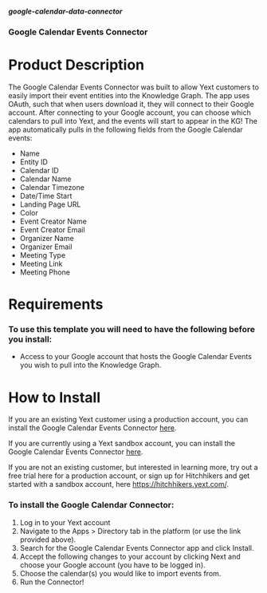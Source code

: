 ##### google-calendar-data-connector
### Google Calendar Events Connector

# Product Description



The Google Calendar Events Connector was built to allow Yext customers to easily import their event entities into the Knowledge Graph. The app uses OAuth, such that when users download it, they will connect to their Google account. After connecting to your Google account, you can choose which calendars to pull into Yext, and the events will start to appear in the KG! The app automatically pulls in the following fields from the Google Calendar events:

- Name
- Entity ID
- Calendar ID
- Calendar Name
- Calendar Timezone
- Date/Time Start
- Landing Page URL
- Color
- Event Creator Name
- Event Creator Email
- Organizer Name
- Organizer Email
- Meeting Type
- Meeting Link
- Meeting Phone

# Requirements

### To use this template you will need to have the following before you install:

- Access to your Google account that hosts the Google Calendar Events you wish to pull into the Knowledge Graph.

# How to Install

If you are an existing Yext customer using a production account, you can install the Google Calendar Events Connector [here](https://www.yext.com/s/me/apps/57755).

If you are currently using a Yext sandbox account, you can install the Google Calendar Events Connector [here](https://sandbox.yext.com/s/me/apps/122501).

If you are not an existing customer, but interested in learning more, try out a free trial here for a production account, or sign up for Hitchhikers and get started with a sandbox account, here <https://hitchhikers.yext.com/>. 

### To install the Google Calendar Connector:

1. Log in to your Yext account
2. Navigate to the Apps > Directory tab in the platform (or use the link provided above).
3. Search for the Google Calendar Events Connector app and click Install.
4. Accept the following changes to your account by clicking Next and choose your Google account (you have to be logged in).
5. Choose the calendar(s) you would like to import events from.
6. Run the Connector!



